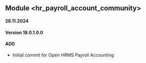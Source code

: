 ## Module <hr_payroll_account_community>

#### 28.11.2024
#### Version 18.0.1.0.0
#### ADD
- Initial commit for Open HRMS Payroll Accounting
